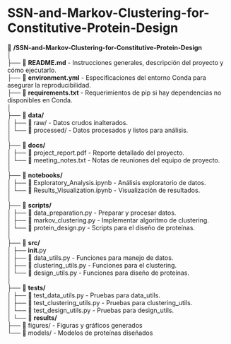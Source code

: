 # SSN-and-Markov-Clustering-for-Constitutive-Protein-Design

📁 **/SSN-and-Markov-Clustering-for-Constitutive-Protein-Design**    
│    
├── 📄 **README.md** - Instrucciones generales, descripción del proyecto y cómo ejecutarlo.    
├── 📄 **environment.yml** - Especificaciones del entorno Conda para asegurar la reproducibilidad.    
├── 📄 **requirements.txt** - Requerimientos de pip si hay dependencias no disponibles en Conda.    
│    
├── 📁 **data/**    
│   ├── 📁 raw/ - Datos crudos inalterados.    
│   └── 📁 processed/ - Datos procesados y listos para análisis.    
│    
├── 📁 **docs/**    
│   ├── 📄 project_report.pdf - Reporte detallado del proyecto.    
│   └── 📝 meeting_notes.txt - Notas de reuniones del equipo de proyecto.    
│    
├── 📁 **notebooks/**    
│   ├── 📓 Exploratory_Analysis.ipynb - Análisis exploratorio de datos.    
│   └── 📓 Results_Visualization.ipynb - Visualización de resultados.    
│    
├── 📁 **scripts/**    
│   ├── 🐍 data_preparation.py - Preparar y procesar datos.    
│   ├── 🐍 markov_clustering.py - Implementar algoritmo de clustering.    
│   └── 🐍 protein_design.py - Scripts para el diseño de proteínas.    
│    
├── 📁 **src/**    
│   ├── __init__.py    
│   ├── 🐍 data_utils.py - Funciones para manejo de datos.    
│   ├── 🐍 clustering_utils.py - Funciones para el clustering.    
│   └── 🐍 design_utils.py - Funciones para diseño de proteínas.    
│    
├── 📁 **tests/**    
│   ├── 🧪 test_data_utils.py - Pruebas para data_utils.    
│   ├── 🧪 test_clustering_utils.py - Pruebas para clustering_utils.    
│   └── 🧪 test_design_utils.py - Pruebas para design_utils.    
│
└── 📁 **results/**    
    ├── 📁 figures/ - Figuras y gráficos generados    
    └── 📁 models/ - Modelos de proteínas diseñados    
